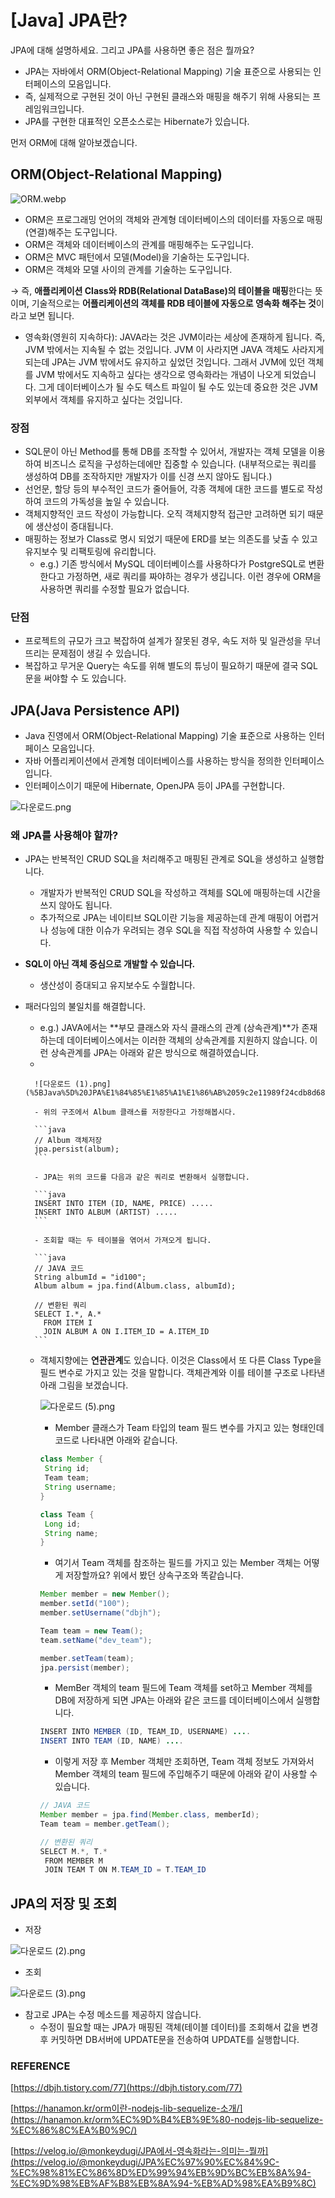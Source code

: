 # [Java] JPA란?

JPA에 대해 설명하세요. 그리고 JPA를 사용하면 좋은 점은 뭘까요?

- JPA는 자바에서 ORM(Object-Relational Mapping) 기술 표준으로 사용되는 인터페이스의 모음입니다.
- 즉, 실제적으로 구현된 것이 아닌 구현된 클래스와 매핑을 해주기 위해 사용되는 프레임워크입니다.
- JPA를 구현한 대표적인 오픈소스로는 Hibernate가 있습니다.

먼저 ORM에 대해 알아보겠습니다.

## ORM(Object-Relational Mapping)

![ORM.webp](%5BJava%5D%20JPA%E1%84%85%E1%85%A1%E1%86%AB%2059c2e11989f24cdb8d68e247ecc0b337/ORM.webp)

- ORM은 프로그래밍 언어의 객체와 관계형 데이터베이스의 데이터를 자동으로 매핑(연결)해주는 도구입니다.
- ORM은 객체와 데이터베이스의 관계를 매핑해주는 도구입니다.
- ORM은 MVC 패턴에서 모델(Model)을 기술하는 도구입니다.
- ORM은 객체와 모델 사이의 관계를 기술하는 도구입니다.

→ 즉, **애플리케이션 Class와 RDB(Relational DataBase)의 테이블을 매핑**한다는 뜻이며, 기술적으로는 **어플리케이션의 객체를 RDB 테이블에 자동으로 영속화 해주는 것**이라고 보면 됩니다.

- 영속화(영원히 지속하다): JAVA라는 것은 JVM이라는 세상에 존재하게 됩니다. 즉, JVM 밖에서는 지속될 수 없는 것입니다. JVM 이 사라지면 JAVA 객체도 사라지게 되는데 JPA는 JVM 밖에서도 유지하고 싶었던 것입니다. 그래서 JVM에 있던 객체를 JVM 밖에서도 지속하고 싶다는 생각으로 영속화라는 개념이 나오게 되었습니다. 그게 데이터베이스가 될 수도 텍스트 파일이 될 수도 있는데 중요한 것은 JVM 외부에서 객체를 유지하고 싶다는 것입니다.

### 장점

- SQL문이 아닌 Method를 통해 DB를 조작할 수 있어서, 개발자는 객체 모델을 이용하여 비즈니스 로직을 구성하는데에만 집중할 수 있습니다. (내부적으로는 쿼리를 생성하여 DB를 조작하지만 개발자가 이를 신경 쓰지 않아도 됩니다.)
- 선언문, 할당 등의 부수적인 코드가 줄어들어, 각종 객체에 대한 코드를 별도로 작성하여 코드의 가독성을 높일 수 있습니다.
- 객체지향적인 코드 작성이 가능합니다. 오직 객체지향적 접근만 고려하면 되기 때문에 생산성이 증대됩니다.
- 매핑하는 정보가 Class로 명시 되었기 때문에 ERD를 보는 의존도를 낮출 수 있고 유지보수 및 리팩토링에 유리합니다.
    - e.g.) 기존 방식에서 MySQL 데이터베이스를 사용하다가 PostgreSQL로 변환한다고 가정하면, 새로 쿼리를 짜야하는 경우가 생깁니다. 이런 경우에 ORM을 사용하면 쿼리를 수정할 필요가 없습니다.

### 단점

- 프로젝트의 규모가 크고 복잡하여 설계가 잘못된 경우, 속도 저하 및 일관성을 무너뜨리는 문제점이 생길 수 있습니다.
- 복잡하고 무거운 Query는 속도를 위해 별도의 튜닝이 필요하기 때문에 결국 SQL문을 써야할 수 도 있습니다.

## JPA(Java Persistence API)

- Java 진영에서 ORM(Object-Relational Mapping) 기술 표준으로 사용하는 인터페이스 모음입니다.
- 자바 어플리케이션에서 관계형 데이터베이스를 사용하는 방식을 정의한 인터페이스입니다.
- 인터페이스이기 때문에 Hibernate, OpenJPA 등이 JPA를 구현합니다.

![다운로드.png](%5BJava%5D%20JPA%E1%84%85%E1%85%A1%E1%86%AB%2059c2e11989f24cdb8d68e247ecc0b337/%25EB%258B%25A4%25EC%259A%25B4%25EB%25A1%259C%25EB%2593%259C.png)

### 왜 JPA를 사용해야 할까?

- JPA는 반복적인 CRUD SQL을 처리해주고 매핑된 관계로 SQL을 생성하고 실행합니다.
    - 개발자가 반복적인 CRUD SQL을 작성하고 객체를 SQL에 매핑하는데 시간을 쓰지 않아도 됩니다.
    - 추가적으로 JPA는 네이티브 SQL이란 기능을 제공하는데 관계 매핑이 어렵거나 성능에 대한 이슈가 우려되는 경우 SQL을 직접 작성하여 사용할 수 있습니다.
    
- **SQL이 아닌 객체 중심으로 개발할 수 있습니다.**
    - 생산성이 증대되고 유지보수도 수월합니다.
    
- 패러다임의  불일치를 해결합니다.
    - e.g.) JAVA에서는 **부모 클래스와 자식 클래스의 관계 (상속관계)**가 존재하는데 데이터베이스에서는 이러한 객체의 상속관계를 지원하지 않습니다. 이런 상속관계를 JPA는 아래와 같은 방식으로 해결하였습니다.
    - 
        
        ![다운로드 (1).png](%5BJava%5D%20JPA%E1%84%85%E1%85%A1%E1%86%AB%2059c2e11989f24cdb8d68e247ecc0b337/%25EB%258B%25A4%25EC%259A%25B4%25EB%25A1%259C%25EB%2593%259C_(1).png)
        
        - 위의 구조에서 Album 클래스를 저장한다고 가정해봅시다.
        
        ```java
        // Album 객체저장
        jpa.persist(album);
        ```
        
        - JPA는 위의 코드를 다음과 같은 쿼리로 변환해서 실행합니다.
        
        ```java
        INSERT INTO ITEM (ID, NAME, PRICE) .....
        INSERT INTO ALBUM (ARTIST) .....
        ```
        
        - 조회할 때는 두 테이블을 엮어서 가져오게 됩니다.
        
        ```java
        // JAVA 코드
        String albumId = "id100";
        Album album = jpa.find(Album.class, albumId);
        
        // 변환된 쿼리
        SELECT I.*, A.*
          FROM ITEM I
          JOIN ALBUM A ON I.ITEM_ID = A.ITEM_ID
        ```
        
    
    - 객체지향에는 **연관관계**도 있습니다. 이것은 Class에서 또 다른 Class Type을 필드 변수로 가지고 있는 것을 말합니다. 객체관계와 이를 테이블 구조로 나타낸 아래 그림을 보겠습니다.
        
        ![다운로드 (5).png](%5BJava%5D%20JPA%E1%84%85%E1%85%A1%E1%86%AB%2059c2e11989f24cdb8d68e247ecc0b337/%25EB%258B%25A4%25EC%259A%25B4%25EB%25A1%259C%25EB%2593%259C_(5).png)
        
        - Member 클래스가 Team 타입의 team 필드 변수를 가지고 있는 형태인데 코드로 나타내면 아래와 같습니다.
        
        ```java
        class Member {
         String id;
         Team team;
         String username;
        }
        
        class Team {
         Long id;
         String name;
        }
        ```
        
        - 여기서  Team 객체를 참조하는 필드를 가지고 있는 Member 객체는 어떻게 저장할까요? 위에서 봤던 상속구조와 똑같습니다.
        
        ```java
        Member member = new Member();
        member.setId("100");
        member.setUsername("dbjh");
        
        Team team = new Team();
        team.setName("dev_team");
        
        member.setTeam(team);
        jpa.persist(member);
        ```
        
        - MemBer 객체의 team 필드에 Team 객체를 set하고 Member 객체를 DB에 저장하게 되면 JPA는 아래와 같은 코드를 데이터베이스에서 실행합니다.
        
        ```java
        INSERT INTO MEMBER (ID, TEAM_ID, USERNAME) ....
        INSERT INTO TEAM (ID, NAME) ....
        ```
        
        - 이렇게 저장 후 Member 객체만 조회하면, Team 객체 정보도 가져와서 Member 객체의 team 필드에 주입해주기 때문에 아래와 같이 사용할 수 있습니다.
        
        ```java
        // JAVA 코드
        Member member = jpa.find(Member.class, memberId);
        Team team = member.getTeam();
        
        // 변환된 쿼리
        SELECT M.*, T.*
         FROM MEMBER M
         JOIN TEAM T ON M.TEAM_ID = T.TEAM_ID
        ```
        
    

## JPA의 저장 및 조회

- 저장

![다운로드 (2).png](%5BJava%5D%20JPA%E1%84%85%E1%85%A1%E1%86%AB%2059c2e11989f24cdb8d68e247ecc0b337/%25EB%258B%25A4%25EC%259A%25B4%25EB%25A1%259C%25EB%2593%259C_(2).png)

- 조회

![다운로드 (3).png](%5BJava%5D%20JPA%E1%84%85%E1%85%A1%E1%86%AB%2059c2e11989f24cdb8d68e247ecc0b337/%25EB%258B%25A4%25EC%259A%25B4%25EB%25A1%259C%25EB%2593%259C_(3).png)

- 참고로 JPA는 수정 메소드를 제공하지 않습니다.
    - 수정이 필요할 때는 JPA가 매핑된 객체(테이블 데이터)를 조회해서 값을 변경 후 커밋하면 DB서버에 UPDATE문을 전송하여 UPDATE를 실행합니다.

### REFERENCE

[https://dbjh.tistory.com/77](https://dbjh.tistory.com/77)

[https://hanamon.kr/orm이란-nodejs-lib-sequelize-소개/](https://hanamon.kr/orm%EC%9D%B4%EB%9E%80-nodejs-lib-sequelize-%EC%86%8C%EA%B0%9C/)

[https://velog.io/@monkeydugi/JPA에서-영속화라는-의미는-뭘까](https://velog.io/@monkeydugi/JPA%EC%97%90%EC%84%9C-%EC%98%81%EC%86%8D%ED%99%94%EB%9D%BC%EB%8A%94-%EC%9D%98%EB%AF%B8%EB%8A%94-%EB%AD%98%EA%B9%8C)